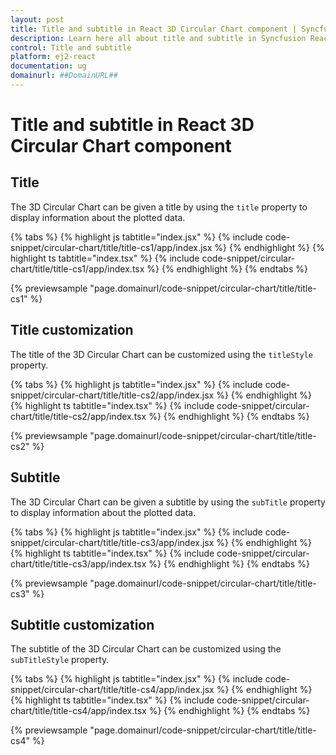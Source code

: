 ```yaml
---
layout: post
title: Title and subtitle in React 3D Circular Chart component | Syncfusion
description: Learn here all about title and subtitle in Syncfusion React 3D Circular Chart component of Syncfusion Essential JS 2 and more.
control: Title and subtitle
platform: ej2-react
documentation: ug
domainurl: ##DomainURL##
---
```


# Title and subtitle in React 3D Circular Chart component

## Title

The 3D Circular Chart can be given a title by using the `title` property to display information about the plotted data.

{% tabs %}
{% highlight js tabtitle="index.jsx" %}
{% include code-snippet/circular-chart/title/title-cs1/app/index.jsx %}
{% endhighlight %}
{% highlight ts tabtitle="index.tsx" %}
{% include code-snippet/circular-chart/title/title-cs1/app/index.tsx %}
{% endhighlight %}
{% endtabs %}

{% previewsample "page.domainurl/code-snippet/circular-chart/title/title-cs1" %}

## Title customization

The title of the 3D Circular Chart can be customized using the `titleStyle` property.

{% tabs %}
{% highlight js tabtitle="index.jsx" %}
{% include code-snippet/circular-chart/title/title-cs2/app/index.jsx %}
{% endhighlight %}
{% highlight ts tabtitle="index.tsx" %}
{% include code-snippet/circular-chart/title/title-cs2/app/index.tsx %}
{% endhighlight %}
{% endtabs %}

{% previewsample "page.domainurl/code-snippet/circular-chart/title/title-cs2" %}

## Subtitle

The 3D Circular Chart can be given a subtitle by using the `subTitle` property to display information about the plotted data.

{% tabs %}
{% highlight js tabtitle="index.jsx" %}
{% include code-snippet/circular-chart/title/title-cs3/app/index.jsx %}
{% endhighlight %}
{% highlight ts tabtitle="index.tsx" %}
{% include code-snippet/circular-chart/title/title-cs3/app/index.tsx %}
{% endhighlight %}
{% endtabs %}

{% previewsample "page.domainurl/code-snippet/circular-chart/title/title-cs3" %}

## Subtitle customization

The subtitle of the 3D Circular Chart can be customized using the `subTitleStyle` property.

{% tabs %}
{% highlight js tabtitle="index.jsx" %}
{% include code-snippet/circular-chart/title/title-cs4/app/index.jsx %}
{% endhighlight %}
{% highlight ts tabtitle="index.tsx" %}
{% include code-snippet/circular-chart/title/title-cs4/app/index.tsx %}
{% endhighlight %}
{% endtabs %}

{% previewsample "page.domainurl/code-snippet/circular-chart/title/title-cs4" %}